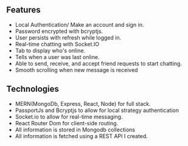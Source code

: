 ## Features
- Local Authentication/ Make an account and sign in.
- Password encrypted with bcryptjs.
- User persists with refresh while logged in.
- Real-time chatting with Socket.IO
- Tab to display who's online.
- Tells when a user was last online.
- Able to send, receive, and accept friend requests to start chatting.
- Smooth scrolling when new message is received

## Technologies
- MERN(MongoDb, Express, React, Node) for full stack.
- PassportJs and Bcryptjs to allow for local strategy authentication
- Socket.io to allow for real-time messaging.
- React Router Dom for client-side routing.
- All information is stored in Mongodb collections
- All information is fetched using a REST API I created.
